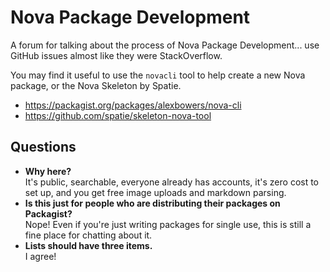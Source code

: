 # Nova Package Development
A forum for talking about the process of Nova Package Development... use GitHub issues almost like they were StackOverflow.

You may find it useful to use the `novacli` tool to help create a new Nova package, or the Nova Skeleton by Spatie.

- https://packagist.org/packages/alexbowers/nova-cli
- https://github.com/spatie/skeleton-nova-tool

## Questions
- **Why here?**  
    It's public, searchable, everyone already has accounts, it's zero cost to set up, and you get free image uploads and markdown parsing.
- **Is this just for people who are distributing their packages on Packagist?**  
    Nope! Even if you're just writing packages for single use, this is still a fine place for chatting about it.
- **Lists should have three items.**  
    I agree!
